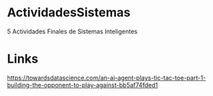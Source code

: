 # ActividadesSistemas
5 Actividades Finales de Sistemas Inteligentes


# Links
https://towardsdatascience.com/an-ai-agent-plays-tic-tac-toe-part-1-building-the-opponent-to-play-against-bb5af74fded1
